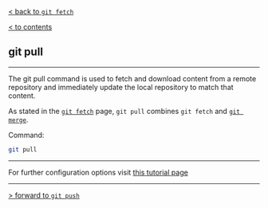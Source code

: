 [< back to `git fetch`](./3.1_fetch.md)

[< to contents](/readme.md)

## **git pull**

---

The git pull command is used to fetch and download content from a remote repository and immediately update the local repository to match that content. 

As stated in the [`git fetch`][3.2.1] page, `git pull` combines `git fetch` and [`git merge`][3.2.2].

Command:

```bash =
git pull 
```
---

For further configuration options visit [this tutorial page][3.2.3]

[3.2.1]: ./3.1_fetch/md
[3.2.2]: ./2.3_merge/md
[3.2.3]: https://www.atlassian.com/git/tutorials/syncing/git-pull "Atlassian tutorial"

---

[> forward to `git push`](./3.3_push.md)